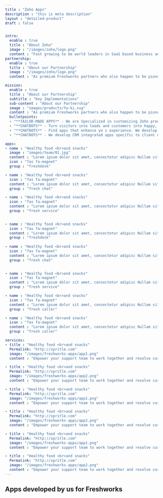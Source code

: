 ```yaml
---
title : "Zoho Apps"
description : "this is meta description"
layout : "detailed-product"
draft : false


intro:
  enable : true
  title : "About Zoho"
  image : "/images/zoho/logo.png"
  content : "Fast growing to be world leaders in SaaS based business and customer engagement solutions.<br> Freshworks is aiming to ease the entire lifecycle of business continuity and enhance workflow around sales, support, customer engagement and many more. Serving business of all sized ranging from enterprises to start ups."
partnership:
  enable : true
  title : "About our Partnership"
  image : "/images/zoho/logo.png"
  content : "As premium Freshworks partners who also happen to be pioneers in their partners program.<br> We enjoy the challenge of delivering solutions to an assortment of requirement domains. We are now beaming to be your best choice for Freshworks based custom development or marketplace plug-ins. Catch a glimpse of our portfolio."    

mission:
  enable : true
  title : "About our Partnership"
  subtitle : "Key Implementations"
  sub-content : "About our Partnership"
  image : "images/products/fw-ki.svg"
  content : "As premium Freshworks partners who also happen to be pioneers in their partners program, we enjoy the challenge of delivering solutions to an assortment of requirement domains. We are now beaming to be your best choice for Freshworks based custom development or marketplace plug-ins. Catch a glimpse of our portfolio."
  bulletpoints:
  - "**TAILOR-MADE APPS** - We are Specialized in customizing Zoho product THE WAY YOU SEE FIT. We deliver tailored features to your specific business needs."
  - "**CHATBOTS** - Turn visitors into leads and customers into happy, engaged users. We develop both decision tree and AI-driven chatbots.  "
  - "**CHATBOTS** - Find apps that enhance yo s experience. We develop and publish apps on the Freshworks marketplace that collaborates between multiple systems."
  - "**CHATBOTS** - We develop CRM integrated apps specific to client needs.All our apps developed through this partnership communicate through Zoho API and data."

apps:
- name : "Healthy food <br>and snacks"
  image : "images/team/01.jpg"
  content : "Lorem ipsum dolor sit amet, consectetur adipisc Nullam sit vel egestas in. Duis orci, suspendisse nec phasellus sapien natoque"
  icon : "fas fa-magnet"
  group : "freshdesk"

- name : "Healthy food <br>and snacks"
  icon : "fas fa-magnet"
  content : "Lorem ipsum dolor sit amet, consectetur adipisc Nullam sit vel egestas in. Duis orci, suspendisse nec phasellus sapien natoque"
  group : "fresh chat"

- name : "Healthy food <br>and snacks"
  icon : "fas fa-magnet"
  content : "Lorem ipsum dolor sit amet, consectetur adipisc Nullam sit vel egestas in. Duis orci, suspendisse nec phasellus sapien natoque"
  group : "fresh service"

    
- name : "Healthy food <br>and snacks"
  icon : "fas fa-magnet"
  content : "Lorem ipsum dolor sit amet, consectetur adipisc Nullam sit vel egestas in. Duis orci, suspendisse nec phasellus sapien natoque"
  group : "freshdesk"
    
- name : "Healthy food <br>and snacks"
  icon : "fas fa-magnet"
  content : "Lorem ipsum dolor sit amet, consectetur adipisc Nullam sit vel egestas in. Duis orci, suspendisse nec phasellus sapien natoque"
  group : "fresh chat"

    
- name : "Healthy food <br>and snacks"
  icon : "fas fa-magnet"
  content : "Lorem ipsum dolor sit amet, consectetur adipisc Nullam sit vel egestas in. Duis orci, suspendisse nec phasellus sapien natoque"
  group : "fresh service"

- name : "Healthy food <br>and snacks"
  icon : "fas fa-magnet"
  content : "Lorem ipsum dolor sit amet, consectetur adipisc Nullam sit vel egestas in. Duis orci, suspendisse nec phasellus sapien natoque"
  group : "fresh caller"

- name : "Healthy food <br>and snacks"
  icon : "fas fa-magnet"
  content : "Lorem ipsum dolor sit amet, consectetur adipisc Nullam sit vel egestas in. Duis orci, suspendisse nec phasellus sapien natoque"
  group : "fresh caller"

services:
- title : "Healthy food <br>and snacks"
  Permalink: "http://spritle.com"
  image: "/images/freshworks-apps/app1.png"
  content : "Empower your support team to work together and resolve customer issues faster."

- title : "Healthy food <br>and snacks"
  Permalink: "http://spritle.com"
  image: "/images/freshworks-apps/app2.png"
  content : "Empower your support team to work together and resolve customer issues faster."

- title : "Healthy food <br>and snacks"
  Permalink: "http://spritle.com"
  image: "/images/freshworks-apps/app1.png"
  content : "Empower your support team to work together and resolve customer issues faster."

- title : "Healthy food <br>and snacks"
  Permalink: "http://spritle.com"
  image: "/images/freshworks-apps/app2.png"
  content : "Empower your support team to work together and resolve customer issues faster."

- title : "Healthy food <br>and snacks"
  Permalink: "http://spritle.com"
  image: "/images/freshworks-apps/app1.png"
  content : "Empower your support team to work together and resolve customer issues faster."

- title : "Healthy food <br>and snacks"
  Permalink: "http://spritle.com"
  image: "/images/freshworks-apps/app2.png"
  content : "Empower your support team to work together and resolve customer issues faster."
---
```


## Apps developed **by us for Freshworks**
